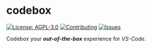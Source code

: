 # codebox

[![License: AGPL-3.0](https://img.shields.io/badge/License-AGPL%203.0-green.svg)](https://www.gnu.org/licenses/agpl-3.0) [![Contributing](https://img.shields.io/badge/Contributing-Start-blue.svg)](https://github.com/jak2k/codebox)
[![Issues](https://img.shields.io/badge/Issues-Github-red.svg)](https://github.com/jak2k/codebox/issues)

Codebox your **_out-of-the-box_** experience for _VS-Code_.
